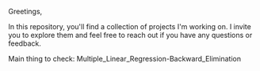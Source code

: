 Greetings,

In this repository, you'll find a collection of projects I'm working on.
I invite you to explore them and feel free to reach out if you have any questions or feedback.

Main thing to check: Multiple_Linear_Regression-Backward_Elimination
